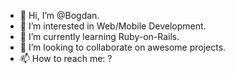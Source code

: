 - 👋 Hi, I’m @Bogdan.
- 👀 I’m interested in Web/Mobile Development.
- 🌱 I’m currently learning Ruby-on-Rails.
- 💞️ I’m looking to collaborate on awesome projects.
- 📫 How to reach me: ?

<!---
bogdancojan/bogdancojan is a ✨ special ✨ repository because its `README.md` (this file) appears on your GitHub profile.
You can click the Preview link to take a look at your changes.
--->

